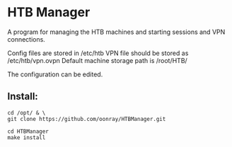 HTB Manager
===========
A program for managing the HTB machines and starting sessions and VPN connections.

Config files are stored in /etc/htb
VPN file should be stored as /etc/htb/vpn.ovpn
Default machine storage path is /root/HTB/

The configuration can be edited.

Install:
--------
```
cd /opt/ & \
git clone https://github.com/oonray/HTBManager.git

```

```
cd HTBManager
make install
```